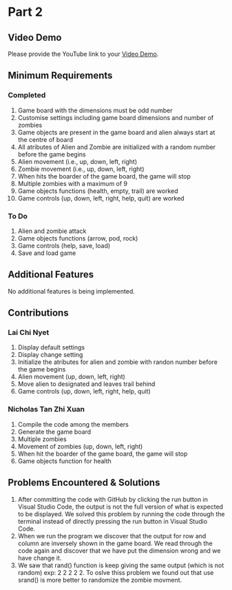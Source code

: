 # Part 2

## Video Demo

Please provide the YouTube link to your [Video Demo](https://youtube.com).

## Minimum Requirements

### Completed

1. Game board with the dimensions must be odd number
2. Customise settings including game board dimensions and number of zombies
3. Game objects are present in the game board and alien always start at the centre of board
4. All atributes of Alien and Zombie are initialized with a random number before the game begins
5. Alien movement (i.e., up, down, left, right)
6. Zombie movement (i.e., up, down, left, right)
7. When hits the boarder of the game board, the game will stop
8. Multiple zombies with a maximum of 9
9. Game objects functions (health, empty, trail) are worked
10. Game controls (up, down, left, right, help, quit) are worked

### To Do

1. Alien and zombie attack
2. Game objects functions (arrow, pod, rock)
3. Game controls (help, save, load)
4. Save and load game

## Additional Features

No additional features is being implemented. 

## Contributions

### Lai Chi Nyet

1. Display default settings
2. Display change setting
3. Initialize the atributes for alien and zombie with randon number before the game begins
4. Alien movement (up, down, left, right)
5. Move alien to designated and leaves trail behind
6. Game controls (up, down, left, right, help, quit)

### Nicholas Tan Zhi Xuan

1. Compile the code among the members
2. Generate the game board
3. Multiple zombies
4. Movement of zombies (up, down, left, right)
5. When hit the boarder of the game board, the game will stop
6. Game objects function for health

## Problems Encountered & Solutions

1. After committing the code with GitHub by clicking the run button in Visual Studio Code, the output is not the full version of what is expected to be displayed. We solved this problem  by running the code through the terminal instead of directly pressing the run button in Visual Studio Code. 
2. When we run the program we discover that the output for row and column are inversely shown in the game board. We read through the code again and discover that we have put the dimension wrong and we have change it. 
3. We saw that rand() function is keep giving the same output (which is not random) exp: 2 2 2 2 2. To oslve thiss problem we found out that use srand() is more better to randomize the zombie movment.
